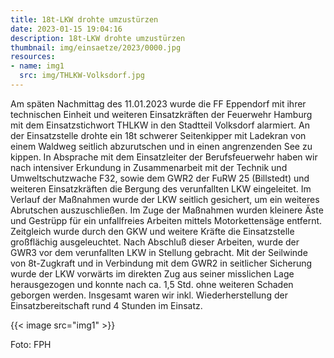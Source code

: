 ```yaml
---
title: 18t-LKW drohte umzustürzen
date: 2023-01-15 19:04:16
description: 18t-LKW drohte umzustürzen
thumbnail: img/einsaetze/2023/0000.jpg
resources:
- name: img1
  src: img/THLKW-Volksdorf.jpg
---
```

Am späten Nachmittag des 11.01.2023 wurde die FF Eppendorf mit ihrer technischen Einheit und weiteren Einsatzkräften der Feuerwehr Hamburg mit dem Einsatzstichwort THLKW in den Stadtteil Volksdorf alarmiert. An der Einsatzstelle drohte ein 18t schwerer Seitenkipper mit Ladekran von einem Waldweg seitlich abzurutschen und in einen angrenzenden See zu kippen.  In Absprache mit dem Einsatzleiter der Berufsfeuerwehr haben wir nach intensiver Erkundung in Zusammenarbeit mit der Technik und Umweltschutzwache F32, sowie dem GWR2 der FuRW 25 (Billstedt) und weiteren Einsatzkräften die Bergung des verunfallten LKW eingeleitet. Im Verlauf der Maßnahmen wurde der LKW seitlich gesichert, um ein weiteres Abrutschen auszuschließen. Im Zuge der Maßnahmen wurden kleinere Äste und Gestrüpp für ein unfallfreies Arbeiten mittels Motorkettensäge entfernt. Zeitgleich wurde durch den GKW und weitere Kräfte die Einsatzstelle großflächig ausgeleuchtet. Nach Abschluß dieser Arbeiten, wurde der GWR3 vor dem verunfallten LKW in Stellung gebracht. Mit der Seilwinde von 8t-Zugkraft und in Verbindung mit dem GWR2 in seitlicher Sicherung wurde der LKW vorwärts im direkten Zug aus seiner misslichen Lage herausgezogen und konnte nach ca. 1,5 Std. ohne weiteren Schaden geborgen werden. Insgesamt waren wir inkl. Wiederherstellung der Einsatzbereitschaft rund 4 Stunden im Einsatz.

{{< image src="img1" >}}  

 Foto: FPH
 
